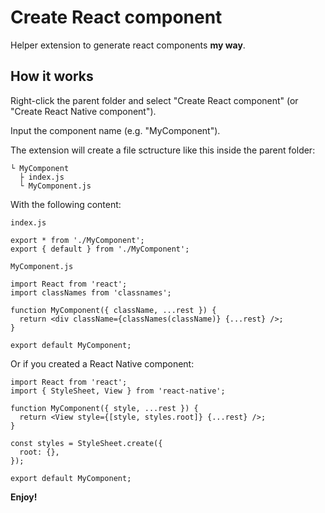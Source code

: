 # Create React component

Helper extension to generate react components **my way**.

## How it works

Right-click the parent folder and select "Create React component" (or "Create React Native component").

Input the component name (e.g. "MyComponent").

The extension will create a file sctructure like this inside the parent folder:

```
└ MyComponent
  ├ index.js
  └ MyComponent.js
```

With the following content:

`index.js`

```
export * from './MyComponent';
export { default } from './MyComponent';
```

`MyComponent.js`

```
import React from 'react';
import classNames from 'classnames';

function MyComponent({ className, ...rest }) {
  return <div className={classNames(className)} {...rest} />;
}

export default MyComponent;
```

Or if you created a React Native component:

```
import React from 'react';
import { StyleSheet, View } from 'react-native';

function MyComponent({ style, ...rest }) {
  return <View style={[style, styles.root]} {...rest} />;
}

const styles = StyleSheet.create({
  root: {},
});

export default MyComponent;
```

**Enjoy!**

